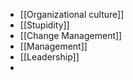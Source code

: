 - [[Organizational culture]]
- [[Stupidity]]
- [[Change Management]]
- [[Management]]
- [[Leadership]]
-